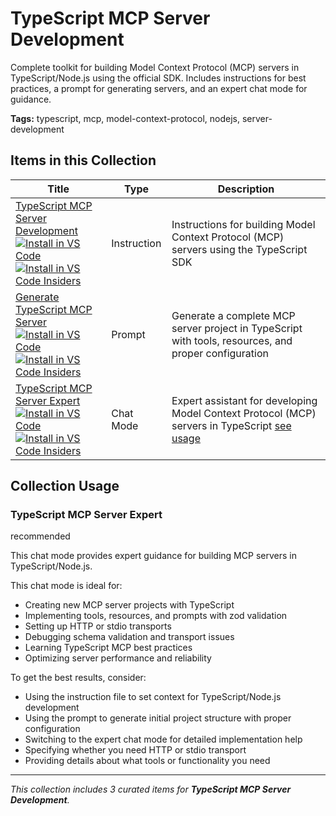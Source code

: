 # TypeScript MCP Server Development

Complete toolkit for building Model Context Protocol (MCP) servers in TypeScript/Node.js using the official SDK. Includes instructions for best practices, a prompt for generating servers, and an expert chat mode for guidance.

**Tags:** typescript, mcp, model-context-protocol, nodejs, server-development

## Items in this Collection

| Title | Type | Description |
| ----- | ---- | ----------- |
| [TypeScript MCP Server Development](../instructions/typescript-mcp-server.instructions.md)<br />[![Install in VS Code](https://img.shields.io/badge/VS_Code-Install-0098FF?style=flat-square&logo=visualstudiocode&logoColor=white)](https://aka.ms/awesome-copilot/install/instructions?url=vscode%3Achat-instructions%2Finstall%3Furl%3Dhttps%3A%2F%2Fraw.githubusercontent.com%2Fgithub%2Fawesome-copilot%2Fmain%2Finstructions%2Ftypescript-mcp-server.instructions.md)<br />[![Install in VS Code Insiders](https://img.shields.io/badge/VS_Code_Insiders-Install-24bfa5?style=flat-square&logo=visualstudiocode&logoColor=white)](https://aka.ms/awesome-copilot/install/instructions?url=vscode-insiders%3Achat-instructions%2Finstall%3Furl%3Dhttps%3A%2F%2Fraw.githubusercontent.com%2Fgithub%2Fawesome-copilot%2Fmain%2Finstructions%2Ftypescript-mcp-server.instructions.md) | Instruction | Instructions for building Model Context Protocol (MCP) servers using the TypeScript SDK |
| [Generate TypeScript MCP Server](../prompts/typescript-mcp-server-generator.prompt.md)<br />[![Install in VS Code](https://img.shields.io/badge/VS_Code-Install-0098FF?style=flat-square&logo=visualstudiocode&logoColor=white)](https://aka.ms/awesome-copilot/install/prompt?url=vscode%3Achat-prompt%2Finstall%3Furl%3Dhttps%3A%2F%2Fraw.githubusercontent.com%2Fgithub%2Fawesome-copilot%2Fmain%2Fprompts%2Ftypescript-mcp-server-generator.prompt.md)<br />[![Install in VS Code Insiders](https://img.shields.io/badge/VS_Code_Insiders-Install-24bfa5?style=flat-square&logo=visualstudiocode&logoColor=white)](https://aka.ms/awesome-copilot/install/prompt?url=vscode-insiders%3Achat-prompt%2Finstall%3Furl%3Dhttps%3A%2F%2Fraw.githubusercontent.com%2Fgithub%2Fawesome-copilot%2Fmain%2Fprompts%2Ftypescript-mcp-server-generator.prompt.md) | Prompt | Generate a complete MCP server project in TypeScript with tools, resources, and proper configuration |
| [TypeScript MCP Server Expert](../chatmodes/typescript-mcp-expert.chatmode.md)<br />[![Install in VS Code](https://img.shields.io/badge/VS_Code-Install-0098FF?style=flat-square&logo=visualstudiocode&logoColor=white)](https://aka.ms/awesome-copilot/install/chatmode?url=vscode%3Achat-mode%2Finstall%3Furl%3Dhttps%3A%2F%2Fraw.githubusercontent.com%2Fgithub%2Fawesome-copilot%2Fmain%2Fchatmodes%2Ftypescript-mcp-expert.chatmode.md)<br />[![Install in VS Code Insiders](https://img.shields.io/badge/VS_Code_Insiders-Install-24bfa5?style=flat-square&logo=visualstudiocode&logoColor=white)](https://aka.ms/awesome-copilot/install/chatmode?url=vscode-insiders%3Achat-mode%2Finstall%3Furl%3Dhttps%3A%2F%2Fraw.githubusercontent.com%2Fgithub%2Fawesome-copilot%2Fmain%2Fchatmodes%2Ftypescript-mcp-expert.chatmode.md) | Chat Mode | Expert assistant for developing Model Context Protocol (MCP) servers in TypeScript [see usage](#typescript-mcp-server-expert) |

## Collection Usage

### TypeScript MCP Server Expert

recommended

This chat mode provides expert guidance for building MCP servers in TypeScript/Node.js.

This chat mode is ideal for:
- Creating new MCP server projects with TypeScript
- Implementing tools, resources, and prompts with zod validation
- Setting up HTTP or stdio transports
- Debugging schema validation and transport issues
- Learning TypeScript MCP best practices
- Optimizing server performance and reliability

To get the best results, consider:
- Using the instruction file to set context for TypeScript/Node.js development
- Using the prompt to generate initial project structure with proper configuration
- Switching to the expert chat mode for detailed implementation help
- Specifying whether you need HTTP or stdio transport
- Providing details about what tools or functionality you need

---

*This collection includes 3 curated items for **TypeScript MCP Server Development**.*